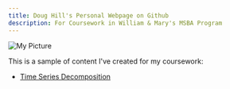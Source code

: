 ```yaml
---
title: Doug Hill's Personal Webpage on Github
description: For Coursework in William & Mary's MSBA Program
---
```


![My Picture](/pictures)

This is a sample of content I've created for my coursework:

- [Time Series Decomposition](/TimeSeries/index.md)


